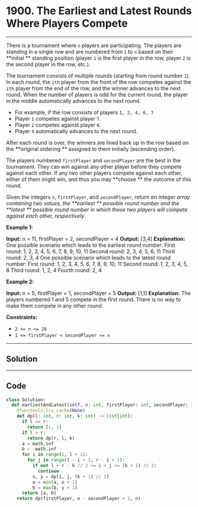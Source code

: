 # 1900. The Earliest and Latest Rounds Where Players Compete

---

There is a tournament where `n` players are participating. The players are standing in a single row and are numbered from `1` to `n` based on their **initial ** standing position (player `1` is the first player in the row, player `2` is the second player in the row, etc.).

The tournament consists of multiple rounds (starting from round number `1`). In each round, the `ith` player from the front of the row competes against the `ith` player from the end of the row, and the winner advances to the next round. When the number of players is odd for the current round, the player in the middle automatically advances to the next round.

  * For example, if the row consists of players `1, 2, 4, 6, 7`
* Player `1` competes against player `7`.
* Player `2` competes against player `6`.
* Player `4` automatically advances to the next round.



After each round is over, the winners are lined back up in the row based on the **original ordering ** assigned to them initially (ascending order).

The players numbered `firstPlayer` and `secondPlayer` are the best in the tournament. They can win against any other player before they compete against each other. If any two other players compete against each other, either of them might win, and thus you may **choose ** the outcome of this round.

Given the integers `n`, `firstPlayer`, and `secondPlayer`, return _an integer array containing two values, the **earliest ** possible round number and the **latest ** possible round number in which these two players will compete against each other, respectively_.

 

**Example 1:**


**Input:** n = 11, firstPlayer = 2, secondPlayer = 4
**Output:** [3,4]
**Explanation:**
One possible scenario which leads to the earliest round number:
First round: 1, 2, 3, 4, 5, 6, 7, 8, 9, 10, 11
Second round: 2, 3, 4, 5, 6, 11
Third round: 2, 3, 4
One possible scenario which leads to the latest round number:
First round: 1, 2, 3, 4, 5, 6, 7, 8, 9, 10, 11
Second round: 1, 2, 3, 4, 5, 6
Third round: 1, 2, 4
Fourth round: 2, 4


**Example 2:**


**Input:** n = 5, firstPlayer = 1, secondPlayer = 5
**Output:** [1,1]
**Explanation:** The players numbered 1 and 5 compete in the first round.
There is no way to make them compete in any other round.


 

**Constraints:**

  * `2 <= n <= 28`
  * `1 <= firstPlayer < secondPlayer <= n`

---

## Solution



---

## Code
```python
class Solution:
  def earliestAndLatest(self, n: int, firstPlayer: int, secondPlayer: int) -> list[int]:
    @functools.lru_cache(None)
    def dp(l: int, r: int, k: int) -> list[int]:
      if l == r:
        return [1, 1]
      if l > r:
        return dp(r, l, k)
      a = math.inf
      b = -math.inf
      for i in range(1, l + 1):
        for j in range(l - i + 1, r - i + 1):
          if not l + r - k // 2 <= i + j <= (k + 1) // 2:
            continue
          x, y = dp(i, j, (k + 1) // 2)
          a = min(a, x + 1)
          b = max(b, y + 1)
      return [a, b]
    return dp(firstPlayer, n - secondPlayer + 1, n)
```
